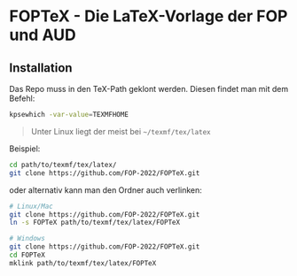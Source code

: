 # FOPTeX - Die LaTeX-Vorlage der FOP und AUD

## Installation
Das Repo muss in den TeX-Path geklont werden.
Diesen findet man mit dem Befehl:
```sh
kpsewhich -var-value=TEXMFHOME
```
> Unter Linux liegt der meist bei `~/texmf/tex/latex`

Beispiel:

```sh
cd path/to/texmf/tex/latex/
git clone https://github.com/FOP-2022/FOPTeX.git
```

oder alternativ kann man den Ordner auch verlinken:

```sh
# Linux/Mac
git clone https://github.com/FOP-2022/FOPTeX.git
ln -s FOPTeX path/to/texmf/tex/latex/FOPTeX 
```
```sh
# Windows
git clone https://github.com/FOP-2022/FOPTeX.git
cd FOPTeX
mklink path/to/texmf/tex/latex/FOPTeX 
```